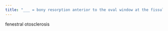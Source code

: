 ```yaml
---
title: "___ = bony resorption anterior to the oval window at the fissula ante fenestrum"
---
```

fenestral otosclerosis

